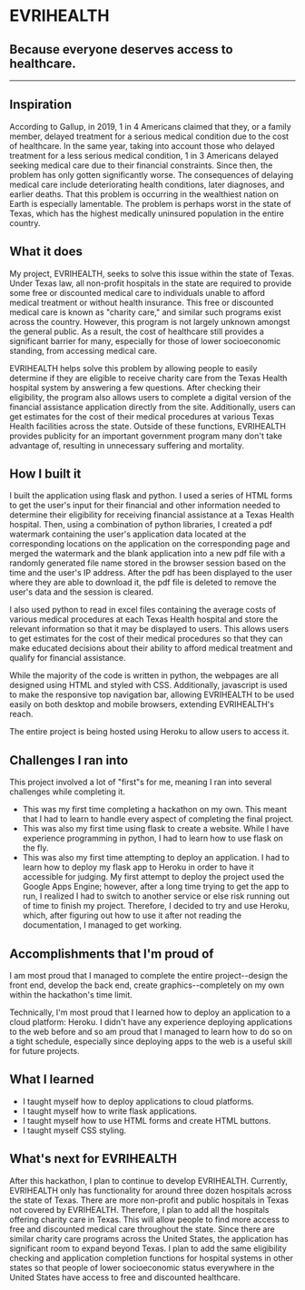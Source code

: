 # EVRIHEALTH

## Because everyone deserves access to healthcare.

---

## Inspiration
According to Gallup, in 2019, 1 in 4 Americans claimed that they, or a family member, delayed treatment for a serious medical condition due to the cost of healthcare. In the same year, taking into account those who delayed treatment for a less serious medical condition, 1 in 3 Americans delayed seeking medical care due to their financial constraints. Since then, the problem has only gotten significantly worse. The consequences of delaying medical care include deteriorating health conditions, later diagnoses, and earlier deaths. That this problem is occurring in the wealthiest nation on Earth is especially lamentable. The problem is perhaps worst in the state of Texas, which has the highest medically uninsured population in the entire country. 

## What it does
My project, EVRIHEALTH, seeks to solve this issue within the state of Texas. Under Texas law, all non-profit hospitals in the state are required to provide some free or discounted medical care to individuals unable to afford medical treatment or without health insurance. This free or discounted medical care is known as "charity care," and similar such programs exist across the country. However, this program is not largely unknown amongst the general public. As a result, the cost of healthcare still provides a significant barrier for many, especially for those of lower socioeconomic standing, from accessing medical care.

EVRIHEALTH helps solve this problem by allowing people to easily determine if they are eligible to receive charity care from the Texas Health hospital system by answering a few questions. After checking their eligibility, the program also allows users to complete a digital version of the financial assistance application directly from the site. Additionally, users can get estimates for the cost of their medical procedures at various Texas Health facilities across the state. Outside of these functions, EVRIHEALTH provides publicity for an important government program many don't take advantage of, resulting in unnecessary suffering and mortality.

## How I built it
I built the application using flask and python. I used a series of HTML forms to get the user's input for their financial and other information needed to determine their eligibility for receiving financial assistance at a Texas Health hospital. Then, using a combination of python libraries, I created a pdf watermark containing the user's application data located at the corresponding locations on the application on the corresponding page and merged the watermark and the blank application into a new pdf file with a randomly generated file name stored in the browser session based on the time and the user's IP address. After the pdf has been displayed to the user where they are able to download it, the pdf file is deleted to remove the user's data and the session is cleared. 

I also used python to read in excel files containing the average costs of various medical procedures at each Texas Health hospital and store the relevant information so that it may be displayed to users. This allows users to get estimates for the cost of their medical procedures so that they can make educated decisions about their ability to afford medical treatment and qualify for financial assistance.

While the majority of the code is written in python, the webpages are all designed using HTML and styled with CSS. Additionally, javascript is used to make the responsive top navigation bar, allowing EVRIHEALTH to be used easily on both desktop and mobile browsers, extending EVRIHEALTH's reach.

The entire project is being hosted using Heroku to allow users to access it.

## Challenges I ran into
This project involved a lot of "first"s for me, meaning I ran into several challenges while completing it.

+ This was my first time completing a hackathon on my own. This meant that I had to learn to handle every aspect of completing the final project.
+ This was also my first time using flask to create a website. While I have experience programming in python, I had to learn how to use flask on the fly.
+ This was also my first time attempting to deploy an application. I had to learn how to deploy my flask app to Heroku in order to have it accessible for judging. My first attempt to deploy the project used the Google Apps Engine; however, after a long time trying to get the app to run, I realized I had to switch to another service or else risk running out of time to finish my project. Therefore, I decided to try and use Heroku, which, after figuring out how to use it after not reading the documentation, I managed to get working.

## Accomplishments that I'm proud of
I am most proud that I managed to complete the entire project--design the front end, develop the back end, create graphics--completely on my own within the hackathon's time limit.

Technically, I'm most proud that I learned how to deploy an application to a cloud platform: Heroku. I didn't have any experience deploying applications to the web before and so am proud that I managed to learn how to do so on a tight schedule, especially since deploying apps to the web is a useful skill for future projects.

## What I learned
+ I taught myself how to deploy applications to cloud platforms.
+ I taught myself how to write flask applications.
+ I taught myself how to use HTML forms and create HTML buttons.
+ I taught myself CSS styling.

## What's next for EVRIHEALTH
After this hackathon, I plan to continue to develop EVRIHEALTH. Currently, EVRIHEALTH only has functionality for around three dozen hospitals across the state of Texas. There are more non-profit and public hospitals in Texas not covered by EVRIHEALTH. Therefore, I plan to add all the hospitals offering charity care in Texas. This will allow people to find more access to free and discounted medical care throughout the state. Since there are similar charity care programs across the United States, the application has significant room to expand beyond Texas. I plan to add the same eligibility checking and application completion functions for hospital systems in other states so that people of lower socioeconomic status everywhere in the United States have access to free and discounted healthcare.
